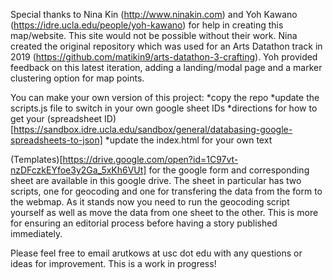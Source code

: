 
Special thanks to Nina Kin (http://www.ninakin.com) and Yoh Kawano (https://idre.ucla.edu/people/yoh-kawano) for help in creating this map/website. This site would not be possible without their work. Nina created the original repository which was used for an Arts Datathon track in 2019 (https://github.com/matikin9/arts-datathon-3-crafting). Yoh provided feedback on this latest iteration, adding a landing/modal page and a marker clustering option for map points. 

You can make your own version of this project:
*copy the repo
*update the scripts.js file to switch in your own google sheet IDs
*directions for how to get your (spreadsheet ID)[https://sandbox.idre.ucla.edu/sandbox/general/databasing-google-spreadsheets-to-json]
*update the index.html for your own text

(Templates)[https://drive.google.com/open?id=1C97vt-nzDFczkEYfoe3y2Ga_5xKh6VUt] for the google form and corresponding sheet are available in this google drive. The sheet in particular has two scripts, one for geocoding and one for transfering the data from the form to the webmap. As it stands now you need to run the geocoding script yourself as well as move the data from one sheet to the other. This is more for ensuring an editorial process before having a story published immediately.

Please feel free to email arutkows at usc dot edu with any questions or ideas for improvement. This is a work in progress!
